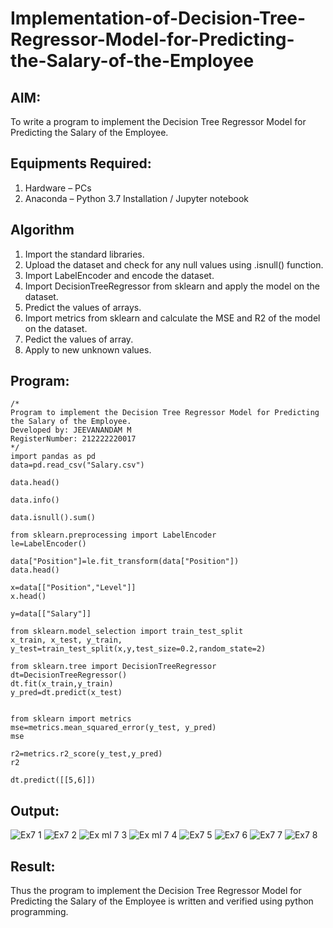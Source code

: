 # Implementation-of-Decision-Tree-Regressor-Model-for-Predicting-the-Salary-of-the-Employee

## AIM:
To write a program to implement the Decision Tree Regressor Model for Predicting the Salary of the Employee.

## Equipments Required:
1. Hardware – PCs
2. Anaconda – Python 3.7 Installation / Jupyter notebook

## Algorithm

1. Import the standard libraries.
2. Upload the dataset and check for any null values using .isnull() function.
3. Import LabelEncoder and encode the dataset.
4. Import DecisionTreeRegressor from sklearn and apply the model on the dataset.
5. Predict the values of arrays.
6. Import metrics from sklearn and calculate the MSE and R2 of the model on the dataset.
7. Pedict the values of array.
8. Apply to new unknown values.

## Program:
```
/*
Program to implement the Decision Tree Regressor Model for Predicting the Salary of the Employee.
Developed by: JEEVANANDAM M
RegisterNumber: 212222220017 
*/
import pandas as pd
data=pd.read_csv("Salary.csv")

data.head()

data.info()

data.isnull().sum()

from sklearn.preprocessing import LabelEncoder
le=LabelEncoder()

data["Position"]=le.fit_transform(data["Position"])
data.head()

x=data[["Position","Level"]]
x.head()

y=data[["Salary"]]

from sklearn.model_selection import train_test_split
x_train, x_test, y_train, y_test=train_test_split(x,y,test_size=0.2,random_state=2)

from sklearn.tree import DecisionTreeRegressor
dt=DecisionTreeRegressor()
dt.fit(x_train,y_train)
y_pred=dt.predict(x_test)


from sklearn import metrics
mse=metrics.mean_squared_error(y_test, y_pred)
mse

r2=metrics.r2_score(y_test,y_pred)
r2

dt.predict([[5,6]])

```

## Output:

![Ex7 1](https://github.com/jeeva078/Implementation-of-Decision-Tree-Regressor-Model-for-Predicting-the-Salary-of-the-Employee/assets/147048597/5446ded0-f2f6-48d8-b561-f780a9fcb743)
![Ex7 2](https://github.com/jeeva078/Implementation-of-Decision-Tree-Regressor-Model-for-Predicting-the-Salary-of-the-Employee/assets/147048597/f0974cba-3f93-4d82-99b6-cfd62fc628bc)
![Ex ml 7 3](https://github.com/jeeva078/Implementation-of-Decision-Tree-Regressor-Model-for-Predicting-the-Salary-of-the-Employee/assets/147048597/f4f738de-be84-44a8-9a09-df3d908e85dd)
![Ex ml 7 4](https://github.com/jeeva078/Implementation-of-Decision-Tree-Regressor-Model-for-Predicting-the-Salary-of-the-Employee/assets/147048597/bfbfa684-b864-4ee0-b5bf-afd78b15d92d)
![Ex7 5](https://github.com/jeeva078/Implementation-of-Decision-Tree-Regressor-Model-for-Predicting-the-Salary-of-the-Employee/assets/147048597/9937d618-0df8-45cd-aa37-a621fc265f32)
![Ex7 6](https://github.com/jeeva078/Implementation-of-Decision-Tree-Regressor-Model-for-Predicting-the-Salary-of-the-Employee/assets/147048597/bb916db8-2944-4ad0-be82-bfbd6803356a)
![Ex7 7](https://github.com/jeeva078/Implementation-of-Decision-Tree-Regressor-Model-for-Predicting-the-Salary-of-the-Employee/assets/147048597/5ca1807d-1bcb-415d-abec-449d6f0023bf)
![Ex7 8](https://github.com/jeeva078/Implementation-of-Decision-Tree-Regressor-Model-for-Predicting-the-Salary-of-the-Employee/assets/147048597/1bc8b4cf-e766-4dc2-9ebb-5c031326cb58)










## Result:
Thus the program to implement the Decision Tree Regressor Model for Predicting the Salary of the Employee is written and verified using python programming.
